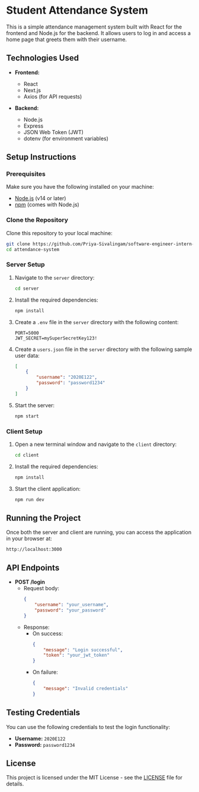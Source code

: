 # Student Attendance System

This is a simple attendance management system built with React for the frontend and Node.js for the backend. It allows users to log in and access a home page that greets them with their username.

## Technologies Used

- **Frontend:**
  - React
  - Next.js
  - Axios (for API requests)

- **Backend:**
  - Node.js
  - Express
  - JSON Web Token (JWT)
  - dotenv (for environment variables)
  
## Setup Instructions

### Prerequisites

Make sure you have the following installed on your machine:

- [Node.js](https://nodejs.org/) (v14 or later)
- [npm](https://www.npmjs.com/) (comes with Node.js)

### Clone the Repository

Clone this repository to your local machine:

```bash
git clone https://github.com/Priya-Sivalingam/software-engineer-intern-assessment.git
cd attendance-system
```

### Server Setup

1. Navigate to the `server` directory:

   ```bash
   cd server
   ```

2. Install the required dependencies:

   ```bash
   npm install
   ```

3. Create a `.env` file in the `server` directory with the following content:

   ```env
   PORT=5000
   JWT_SECRET=mySuperSecretKey123!
   ```


4. Create a `users.json` file in the `server` directory with the following sample user data:

   ```json
   [
       {
           "username": "2020E122",
           "password": "password1234"
       }
   ]
   ```

5. Start the server:

   ```bash
   npm start
   ```

### Client Setup

1. Open a new terminal window and navigate to the `client` directory:

   ```bash
   cd client
   ```

2. Install the required dependencies:

   ```bash
   npm install
   ```

3. Start the client application:

   ```bash
   npm run dev
   ```

## Running the Project

Once both the server and client are running, you can access the application in your browser at:

```
http://localhost:3000
```

## API Endpoints

- **POST /login**
  - Request body:
    ```json
    {
        "username": "your_username",
        "password": "your_password"
    }
    ```
  - Response:
    - On success: 
      ```json
      {
          "message": "Login successful",
          "token": "your_jwt_token"
      }
      ```
    - On failure:
      ```json
      {
          "message": "Invalid credentials"
      }
      ```

## Testing Credentials

You can use the following credentials to test the login functionality:

- **Username:** `2020E122`
- **Password:** `password1234`

## License

This project is licensed under the MIT License - see the [LICENSE](LICENSE) file for details.
